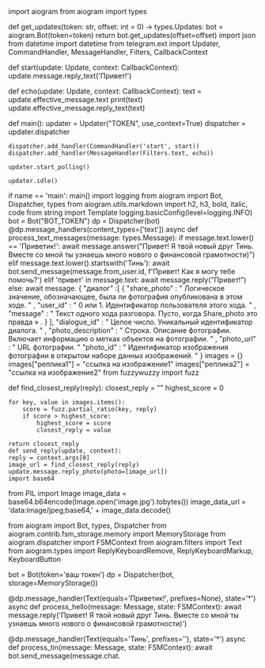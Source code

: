 import aiogram
from aiogram import types

def get_updates(token: str, offset: int = 0) -> types.Updates:
    bot = aiogram.Bot(token=token)
    return bot.get_updates(offset=offset)
    import json
from datetime import datetime
from telegram.ext import Updater, CommandHandler, MessageHandler, Filters, CallbackContext

def start(update: Update, context: CallbackContext):
    update.message.reply_text('Привет!')

def echo(update: Update, context: CallbackContext):
    text = update.effective_message.text
    print(text)
    update.effective_message.reply_text(text)

def main():
    updater = Updater("TOKEN", use_context=True)
    dispatcher = updater.dispatcher

    dispatcher.add_handler(CommandHandler('start', start))
    dispatcher.add_handler(MessageHandler(Filters.text, echo))

    updater.start_polling()

    updater.idle()

if name == 'main':
    main()
    import logging
from aiogram import Bot, Dispatcher, types
from aiogram.utils.markdown import h2, h3, bold, italic, code
from string import Template
logging.basicConfig(level=logging.INFO)
bot = Bot("BOT_TOKEN")
dp = Dispatcher(bot)
@dp.message_handlers(content_types=['text'])
async def process_text_messages(message: types.Message):
    if message.text.lower() == 'Приветик!':
        await message.answer("Привет! Я твой новый друг Тинь. Вместе со мной ты узнаешь много нового о финансовой грамотности)")
    elif message.text.lower().startswith('Тинь'):
        await bot.send_message(message.from_user.id, f'Привет! Как я могу тебе помочь?')
    elif 'привет' in message.text:
        await message.reply("Привет!")
    else:
        await message.
{
   "диалог" :[
    {
      "share_photo" : " Логическое значение, обозначающее, была ли фотография опубликована в этом ходе. " ,
       "user_id" : " 0 или 1. Идентификатор пользователя этого хода. " ,
       "message" : " Текст одного хода разговора. Пусто, когда Share_photo это правда » .
    }
  ],
  "dialogue_id" : " Целое число. Уникальный идентификатор диалога. " ,
   "photo_description" : " Строка. Описание фотографии. Включает информацию о метках объектов на фотографии. " ,
   "photo_url" : " URL фотографии. "
  "photo_id" : " Идентификатор изображения фотографии в открытом наборе данных изображений. "
}
images = {}
images["реплика1"] = "ссылка на изображение1"
images["реплика2"] = "ссылка на изображение2"
from fuzzywuzzy import fuzz

def find_closest_reply(reply):
    closest_reply = ""
    highest_score = 0

    for key, value in images.items():
        score = fuzz.partial_ratio(key, reply)
        if score > highest_score:
            highest_score = score
            closest_reply = value

    return closest_reply
    def send_reply(update, context):
    reply = context.args[0]
    image_url = find_closest_reply(reply)
    update.message.reply_photo(photo=[image_url])                                                                                                                                                                      import base64
from PIL import Image
image_data = base64.b64encode(Image.open('image.jpg').tobytes())
image_data_url = 'data:image/jpeg;base64,' + image_data.decode()

<!-- Yandex.Metrika counter -->
<script type="text/javascript" >
   (function(m,e,t,r,i,k,a){m[i]=m[i]function(){(m[i].a=m[i].a[]).push(arguments)};
   m[i].l=1*new Date();
   for (var j = 0; j < document.scripts.length; j++) {if (document.scripts[j].src === r) { return; }}
   k=e.createElement(t),a=e.getElementsByTagName(t)[0],k.async=1,k.src=r,a.parentNode.insertBefore(k,a)})
   (window, document, "script", "https://mc.yandex.ru/metrika/tag.js", "ym");


   ym(95558985, "init", {
        clickmap:true,
        trackLinks:true,
        accurateTrackBounce:true
   });
</script>
<noscript><div><img src="https://mc.yandex.ru/watch/95558985" style="position:absolute; left:-9999px;" alt="" /></div></noscript>
<!-- /Yandex.Metrika counter -->
from aiogram import Bot, types, Dispatcher
from aiogram.contrib.fsm_storage.memory import MemoryStorage
from aiogram.dispatcher import FSMContext
from aiogram.filters import Text
from aiogram.types import ReplyKeyboardRemove, ReplyKeyboardMarkup, KeyboardButton

bot = Bot(token='ваш токен')
dp = Dispatcher(bot, storage=MemoryStorage())

@dp.message_handler(Text(equals='Приветик!', prefixes=None), state='*')
async def process_hello(message: Message, state: FSMContext):
    await message.reply('Привет! Я твой новый друг Тинь. Вместе со мной ты узнаешь много нового о финансовой грамотности)')
    
@dp.message_handler(Text(equals='Тинь', prefixes=''), state='*')
async def process_tin(message: Message, state: FSMContext):
   await bot.send_message(message.chat.
